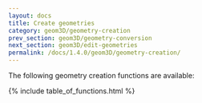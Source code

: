 ```yaml
---
layout: docs
title: Create geometries
category: geom3D/geometry-creation
prev_section: geom3D/geometry-conversion
next_section: geom3D/edit-geometries
permalink: /docs/1.4.0/geom3D/geometry-creation/
---
```


The following geometry creation functions are available:

{% include table_of_functions.html %}
